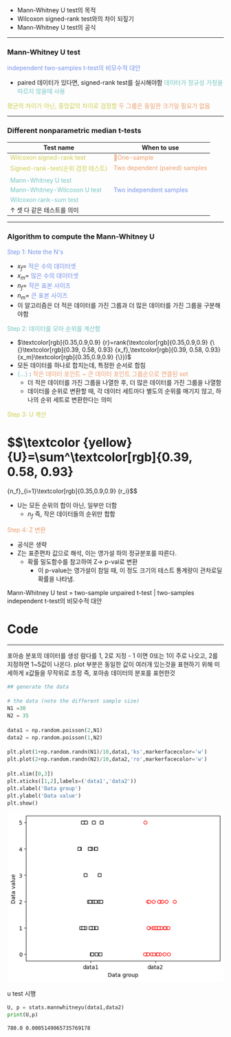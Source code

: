  - Mann-Whitney U test의 목적
 - Wilcoxon signed-rank test와의 차이 되짚기
 - Mann-Whitney U test의 공식

---
### Mann-Whitney U test

<span style="color:rgb(118, 147, 234)">independent two-samples t-test의 비모수적 대안</span>
- paired 데이터가 있다면, signed-rank test를 실시해야함
<span style="color:rgb(205, 205, 81)"></span>
<span style="color:rgb(116, 195, 194)">데이터가 정규성 가정을 따르지 않을때 사용</span>

<span style="color:rgb(205, 205, 81)">평균의 차이가 아닌, 중앙값의 차이로 검정함</span> <span style="color:rgb(236, 158, 111)">두 그룹은 동일한 크기일 필요가 없음</span>

---
### Different nonparametric median t-tests

| Test name                                                                  | When to use                                                                  |
| -------------------------------------------------------------------------- | ---------------------------------------------------------------------------- |
| <span style="color:rgb(205, 205, 81)">Wilcoxon signed-rank test</span>     | <span style="color:rgb(236, 158, 111)">One-sample</span>                    |
| <span style="color:rgb(205, 205, 81)">Signed-rank-test(순위 검정 테스트)</span>   | <span style="color:rgb(236, 158, 111)">Two dependent (paired) samples</span> |
|                                                                            |                                                                              |
| <span style="color:rgb(116, 195, 194)">Mann-Whitney U test</span>          |                                                                              |
| <span style="color:rgb(116, 195, 194)">Mann-Whitney-Wilcoxon U test</span> | <span style="color:rgb(118, 147, 234)">Two independent samples</span>        |
| <span style="color:rgb(116, 195, 194)">Wilcoxon rank-sum test</span>       |                                                                              |
| ↑ 셋 다 같은 테스트를 의미                                                           |                                                                              |

----
### Algorithm to compute the Mann-Whitney U

<span style="color:rgb(118, 147, 234)">Step 1: Note the N's</span> 
- $x_f=$ <span style="color:rgb(118, 147, 234)">적은 수의 데이터셋</span>
-  $x_m=$ <span style="color:rgb(118, 147, 234)"> 많은 수의 데이터셋</span>
- $n_f=$ <span style="color:rgb(118, 147, 234)">작은 표본 사이즈</span>
- $n_m=$ <span style="color:rgb(118, 147, 234)">큰 표본 사이즈</span> 
- 이 알고리즘은 더 적은 데이터를 가진 그룹과 더 많은 데이터를 가진 그룹을 구분해야함

<span style="color:rgb(116, 195, 194)">Step 2: 데이터를 모아 순위를 계산함</span> 
- $\textcolor[rgb]{0.35,0.9,0.9} {r}=rank(\textcolor[rgb]{0.35,0.9,0.9} {\{}\textcolor[rgb]{0.39, 0.58, 0.93} {x_f},\textcolor[rgb]{0.39, 0.58, 0.93} {x_m}\textcolor[rgb]{0.35,0.9,0.9} {\}})$
- 모든 데이터를 하나로 합치는데, 특정한 순서로 합침
- <span style="color:rgb(116, 195, 194)">{...}</span>  : <span style="color:rgb(236, 158, 111)">작은 데이터 포인트 ~ 큰 데이터 포인트 그룹순으로 연결된 set</span>
	- 더 적은 데이터를 가진 그룹을 나열한 후, 더 많은 데이터를 가진 그룹을 나열함
	- 데이터를 순위로 변환할 때, 각 데이터 세트마다 별도의 순위를 매기지 않고, 하나의 순위 세트로 변환한다는 의미

<span style="color:rgb(205, 205, 81)">Step 3: U 계산</span> 
# $$\textcolor {yellow}{U}=\sum^\textcolor[rgb]{0.39, 0.58, 0.93} 
{n_f}_{i=1}\textcolor[rgb]{0.35,0.9,0.9} {r_i}$$
- U는 모든 순위의 합이 아닌, 일부만 더함
	- $n_f$ 즉, 작은 데이터들의 순위만 합함

<span style="color:rgb(236, 158, 111)">Step 4: Z 변환</span> 
- 공식은 생략
- Z는 표준편차 값으로 해석, 이는 영가설 하의 정규분포를 따른다.
	- 확률 밀도함수를 참고하여 Z-> p-val로 변환
		- 이 p-value는 영가설이 참일 때, 이 정도 크기의 테스트 통계량이 관차로딜 확률을 나타냄.

Mann-Whitney U test = two-sample unpaired t-test | two-samples independent t-test의 비모수적 대안


# Code
---
포아송 분포의 데이터를 생성
람다를 1, 2로 지정 - 1 이면 0또는 1이 주로 나오고, 2를 지정하면 1~5값이 나온다.
plot 부분은 동일한 값이 여러개 있는것을 표현하기 위해 미세하게 x값들을 무작위로 조정
즉, 포아송 데이터의 분포를 표현한것
```python
## generate the data

# the data (note the different sample size)
N1 =30
N2 = 35

data1 = np.random.poisson(2,N1)
data2 = np.random.poisson(1,N2)

plt.plot(1+np.random.randn(N1)/10,data1,'ks',markerfacecolor='w')
plt.plot(2+np.random.randn(N2)/10,data2,'ro',markerfacecolor='w')

plt.xlim([0,3])
plt.xticks([1,2],labels=('data1','data2'))
plt.xlabel('Data group')
plt.ylabel('Data value')
plt.show()
```

![124.Pasted image 20240914140430](../pic/10.The%20t-test%20family/124.Pasted%20image%2020240914140430.png)

u test 시행

```python
U, p = stats.mannwhitneyu(data1,data2)
print(U,p)
```

```
780.0 0.0005149065735769178
```